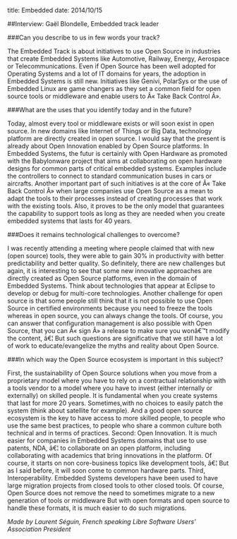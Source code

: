 title: Embedded
date: 2014/10/15

##Interview: Gaël Blondelle, Embedded track leader

###Can you describe to us in few words your track?



The Embedded Track is about initiatives to use Open Source in industries that create Embedded Systems like Automotive, Railway, Energy, Aerospace or Telecommunications. Even if Open Source has been well adopted for Operating Systems and a lot of IT domains for years, the adoption in Embedded Systems is still new. Initiatives like Genivi, PolarSys or the use of Embedded Linux are game changers as they set a common field for open source tools or middleware and enable users to Â« Take Back Control Â».


###What are the uses that you identify today and in the future?

Today, almost every tool or middleware exists or will soon exist in open source. In new domains like Internet of Things or Big Data, technology platform are directly created in open source.
I would say that the present is already about Open Innovation enabled by Open Source platforms. 
In Embedded Systems, the futur is certainly with Open Hardware as promoted with the Babylonware project that aims at collaborating on open hardware designs for common parts of critical embedded systems. Examples include the controllers to connect to standard communication buses in cars or aircrafts.
Another important part of such initiatives is at the core of Â« Take Back Control Â» when large companies use Open Source as a mean to adapt the tools to their processes instead of creating processes that work with the existing tools. Also, it proves to be the only model that guarantees the capability to support tools as long as they are needed when you create embedded systems that lasts for 40 years.


###Does it remains technological challenges to overcome?

I was recently attending a meeting where people claimed that with new (open source) tools, they were able to gain 30% in productivity with better predictability and better quality.
So definitely, there are new challenges but again, it is interesting to see that some new innovative approaches are directly created as Open Source platforms, even in the domain of Embedded Systems. Think about technologies that appear at Eclipse to develop or debug for multi-core technologies.
Another challenge for open source is that some people still think that it is not possible to use Open Source in certified environments because you need to freeze the tools whereas in open source, you can always change the tools. Of course, you can answer that configuration management is also possible with Open Source, that you can Â« sign Â» a release to make sure you wonâ€™t modify the content, â€¦ But such questions are significative that we still have a lot of work to educate/evangelize the myths and reality about Open Source. 


###In which way the Open Source ecosystem is important in this subject?

First, the sustainability of Open Source solutions when you move from a proprietary model where you have to rely on a contractual relationship with a tools vendor to a model where you have to invest (either internally or externally) on skilled people. It is fundamental when you create systems that last for more 20 years. Sometimes,with no choices to easily patch the system (think about satellite for example). And a good open source ecosystem is the key to have access to more skilled people, to people who use the same best practices, to people who share a common culture both technical and in terms of practices.
Second: Open Innovation. It is much easier for companies in Embedded Systems domains that use to use patents, NDA, â€¦ to collaborate on an open platform, including collaborating with academics that bring innovations in the platform. Of course, it starts on non core-business topics like development tools, â€¦ But as I said before, it will soon come to common hardware parts.
Third, Interoperability. Embedded Systems developers have been used to have large migration projects from closed tools to other closed tools. Of course, Open Source does not remove the need to sometimes migrate to a new generation of tools or middleware But with open formats and open source to handle these formats, it is much easier to do such migrations. 


*Made by Laurent Séguin, French speaking Libre Software Users' Association President*
